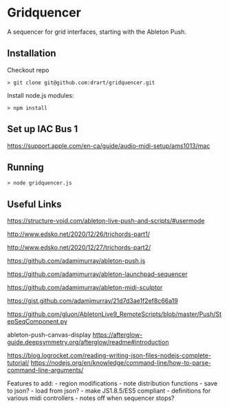 Gridquencer
===========

A sequencer for grid interfaces, starting with the Ableton Push. 

Installation
------------

Checkout repo

	> git clone git@github.com:drart/gridquencer.git

Install node.js modules:

	> npm install 

Set up IAC Bus 1
----------------

https://support.apple.com/en-ca/guide/audio-midi-setup/ams1013/mac

Running
-------

    > node gridquencer.js


Useful Links
------------

https://structure-void.com/ableton-live-push-and-scripts/#usermode



http://www.edsko.net/2020/12/26/trichords-part1/

http://www.edsko.net/2020/12/27/trichords-part2/

https://github.com/adamjmurray/ableton-push.js

https://github.com/adamjmurray/ableton-launchpad-sequencer

https://github.com/adamjmurray/ableton-midi-sculptor


https://gist.github.com/adamjmurray/21d7d3ae1f2ef8c66a19

https://github.com/gluon/AbletonLive9_RemoteScripts/blob/master/Push/StepSeqComponent.py

ableton-push-canvas-display
https://afterglow-guide.deepsymmetry.org/afterglow/readme#introduction

https://blog.logrocket.com/reading-writing-json-files-nodejs-complete-tutorial/
https://nodejs.org/en/knowledge/command-line/how-to-parse-command-line-arguments/

Features to add:
    - region modifications
    - note distribution functions 
    - save to json?
    - load from json?
    - make JS1.8.5/ES5 compliant
    - definitions for various midi controllers
    - notes off when sequencer stops? 
